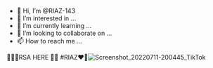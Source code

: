 - 👋 Hi, I’m @RIAZ-143
- 👀 I’m interested in ...
- 🌱 I’m currently learning ...
- 💞️ I’m looking to collaborate on ...
- 📫 How to reach me ...

<!---
RIAZ-143/RIAZ-143 is a ✨ special ✨ repository because its `README.md` (this file) appears on your GitHub profile.
You can click the Preview link to take a look at your changes.
--->
🥀🥀🥀RSA HERE 🥀🥀
#RIAZ❤🥀![Screenshot_20220711-200445_TikTok](https://user-images.githubusercontent.com/109266957/178949983-742386a4-4738-4181-a3ef-ef86fe8c7945.jpg)
